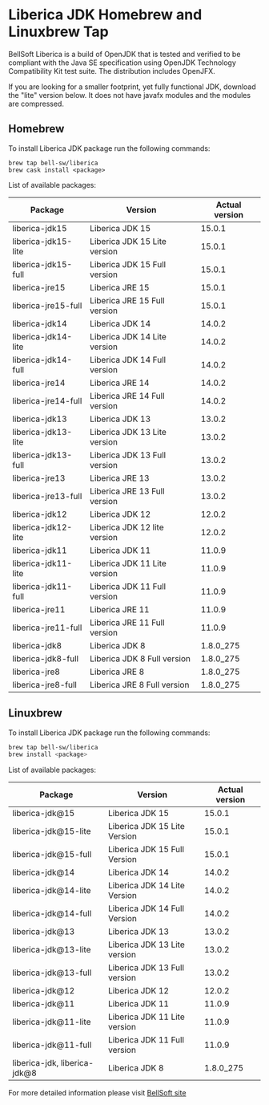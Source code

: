 # Liberica JDK Homebrew and Linuxbrew Tap

BellSoft Liberica is a build of OpenJDK that is tested and verified to be compliant with the Java SE specification using OpenJDK Technology Compatibility Kit test suite. The distribution includes OpenJFX.

If you are looking for a smaller footprint, yet fully functional JDK, download the "lite" version below.
It does not have javafx modules and the modules are compressed.

## Homebrew

To install Liberica JDK package run the following commands:

```shell
brew tap bell-sw/liberica
brew cask install <package>
```

List of available packages:

| Package | Version | Actual version |
| ------- | ------- | -------------- |
| liberica-jdk15 | Liberica JDK 15 | 15.0.1 |
| liberica-jdk15-lite | Liberica JDK 15 Lite version | 15.0.1 |
| liberica-jdk15-full | Liberica JDK 15 Full version | 15.0.1 |
| liberica-jre15 | Liberica JRE 15 | 15.0.1 |
| liberica-jre15-full | Liberica JRE 15 Full version | 15.0.1 |
| liberica-jdk14 | Liberica JDK 14 | 14.0.2 |
| liberica-jdk14-lite | Liberica JDK 14 Lite version | 14.0.2 |
| liberica-jdk14-full | Liberica JDK 14 Full version | 14.0.2 |
| liberica-jre14 | Liberica JRE 14 | 14.0.2 |
| liberica-jre14-full | Liberica JRE 14 Full version | 14.0.2 |
| liberica-jdk13 | Liberica JDK 13 | 13.0.2 |
| liberica-jdk13-lite | Liberica JDK 13 Lite version | 13.0.2 |
| liberica-jdk13-full | Liberica JDK 13 Full version | 13.0.2 |
| liberica-jre13 | Liberica JRE 13 | 13.0.2 |
| liberica-jre13-full | Liberica JRE 13 Full version | 13.0.2 |
| liberica-jdk12 | Liberica JDK 12 | 12.0.2 |
| liberica-jdk12-lite | Liberica JDK 12 lite version | 12.0.2 |
| liberica-jdk11 | Liberica JDK 11 | 11.0.9 |
| liberica-jdk11-lite | Liberica JDK 11 Lite version | 11.0.9 |
| liberica-jdk11-full | Liberica JDK 11 Full version | 11.0.9 |
| liberica-jre11 | Liberica JRE 11 | 11.0.9 |
| liberica-jre11-full | Liberica JRE 11 Full version | 11.0.9 |
| liberica-jdk8 | Liberica JDK 8 | 1.8.0_275 |
| liberica-jdk8-full | Liberica JDK 8 Full version | 1.8.0_275 |
| liberica-jre8 | Liberica JRE 8 | 1.8.0_275 |
| liberica-jre8-full | Liberica JRE 8 Full version | 1.8.0_275 |

## Linuxbrew

To install Liberica JDK package run the following commands:

```sh
brew tap bell-sw/liberica
brew install <package>
```

List of available packages:

| Package | Version | Actual version |
| ------- | ------- | -------------- |
| liberica-jdk@15 | Liberica JDK 15 | 15.0.1 |
| liberica-jdk@15-lite | Liberica JDK 15 Lite Version | 15.0.1 |
| liberica-jdk@15-full | Liberica JDK 15 Full Version | 15.0.1 |
| liberica-jdk@14 | Liberica JDK 14 | 14.0.2 |
| liberica-jdk@14-lite | Liberica JDK 14 Lite Version | 14.0.2 |
| liberica-jdk@14-full | Liberica JDK 14 Full Version | 14.0.2 |
| liberica-jdk@13 | Liberica JDK 13 | 13.0.2 |
| liberica-jdk@13-lite | Liberica JDK 13 Lite version | 13.0.2 |
| liberica-jdk@13-full | Liberica JDK 13 Full version | 13.0.2 |
| liberica-jdk@12 | Liberica JDK 12 | 12.0.2 |
| liberica-jdk@11 | Liberica JDK 11 | 11.0.9 |
| liberica-jdk@11-lite | Liberica JDK 11 Lite version | 11.0.9 |
| liberica-jdk@11-full | Liberica JDK 11 Full version | 11.0.9 |
| liberica-jdk, liberica-jdk@8 | Liberica JDK 8 | 1.8.0_275 |

For more detailed information please visit [BellSoft site](https://bell-sw.com) 
